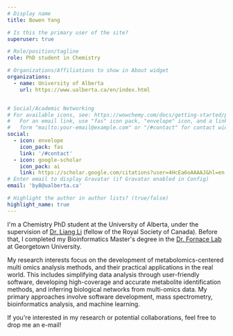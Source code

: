 ```yaml
---
# Display name
title: Bowen Yang

# Is this the primary user of the site?
superuser: true

# Role/position/tagline
role: PhD student in Chemistry

# Organizations/Affiliations to show in About widget
organizations:
  - name: University of Alberta
    url: https://www.ualberta.ca/en/index.html


# Social/Academic Networking
# For available icons, see: https://wowchemy.com/docs/getting-started/page-builder/#icons
#   For an email link, use "fas" icon pack, "envelope" icon, and a link in the
#   form "mailto:your-email@example.com" or "/#contact" for contact widget.
social:
  - icon: envelope
    icon_pack: fas
    link: '/#contact'
  - icon: google-scholar
    icon_pack: ai
    link: https://scholar.google.com/citations?user=4HcEa6oAAAAJ&hl=en
# Enter email to display Gravatar (if Gravatar enabled in Config)
email: 'by8@ualberta.ca'

# Highlight the author in author lists? (true/false)
highlight_name: true
---
```

I'm a Chemistry PhD student at the University of Alberta, under the supervision of [Dr. Liang Li](https://spaces.facsci.ualberta.ca/liweb/prof-liang-li/) (fellow of the Royal Society of Canada). Before that, I completed my Bioinformatics Master's degree in the [Dr. Fornace Lab](https://fornacelab.georgetown.edu) at Georgetown University.  

My research interests focus on the development of metabolomics-centered multi omics analysis methods, and their practical applications in the real world. This includes simplifying data analysis through user-friendly software, developing high-coverage and accurate metabolite identification methods, and inferring biological networks from multi-omics data. My primary approaches involve software development, mass spectrometry, bioinformatics analysis, and machine learning.

If you're interested in my research or potential collaborations, feel free to drop me an e-mail!

